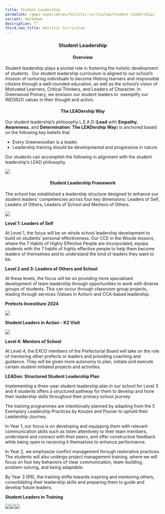 ```yaml
---
title: Student Leadership
permalink: /gwps-experiences/holistic-curriculum/student-leadership/
variant: markdown
description: ""
third_nav_title: Holistic Curriculum
---
```

<center><h3><strong>Student Leadership</strong></h3></center>

<strong></strong><center><strong><h4>Overview</h4></strong></center>

Student leadership plays a pivotal role in fostering the holistic development of students.&nbsp; Our student leadership curriculum is aligned to our school’s mission of nurturing individuals to become lifelong learners and responsible citizens through a well-rounded education, as well as the school’s vision of Motivated Learners, Critical Thinkers, and Leaders of Character. In Greenwood Primary, we envision our student leaders to &nbsp;exemplify our WEGR2O values in their thought and action.

<center><h4>The LEADership Way</h4></center>

Our student leadership’s philosophy L.E.A.D (**Lead** with **Empathy**, **Awareness**, and **Determination**: **The LEADership Way**) is anchored based on the following key beliefs that

* Every Greenwoodian is a leader.
* Leadership training should be developmental and progressive in nature.

Our students can accomplish the following in alignment with the student leadership’s LEAD philosophy.

![](/images/Picture2.png)

<h4><strong></strong><center><strong>Student Leadership Framework</strong></center></h4>

The school has established a leadership structure designed to enhance our student leaders' competencies across four key dimensions: Leaders of Self, Leaders of Others, Leaders of School and Mentors of Others.

![](/images/Picture3_SL.png)

<strong>Level 1: Leaders of Self</strong>

At Level 1, the focus will be on whole school leadership development to build on students’ personal effectiveness. Our CCE in the Woods lessons, where the 7 Habits of Highly Effective People are incorporated, equips students with the 7 habits of highly effective people to help them become leaders of themselves and to understand the kind of leaders they want to be.

<strong>Level 2 and 3: Leaders of Others and School</strong>

At these levels, the focus will be on providing more specialised development of team leadership through opportunities to work with diverse groups of students. This can occur through classroom group projects, leading through services (Values in Action) and CCA-based leadership.

**Prefects Investiture 2024**

![](/images/Picture4.png)

  
**Student Leaders in Action - K2 Visit**

![](/images/Picture5.png) 

<strong>Level 4: Mentors of School</strong>

At Level 4, the EXCO members of the Prefectorial Board will take on the role of mentoring other prefects or leaders and providing coaching and guidance. They will be given more autonomy to plan, initiate and execute certain student-initiated projects and activities.

**LEADon: Structured Student Leadership Plan**

Implementing a three-year student leadership plan in our school for Level 3 and 4 students offers a structured pathway for them to develop and hone their leadership skills throughout their primary school journey.

The training programmes are intentionally planned by adapting from the 5 Exemplary Leadership Practices by Kouzes and Posner to uphold their Leadership Journey.

In Year 1, our focus is on developing and equipping them with relevant communication skills such as listen attentively to their team members, understand and connect with their peers, and offer constructive feedback while being open to receiving it themselves to enhance performance.

In Year 2, we emphasize conflict management through restorative practices. The students will also undergo project management training, where we will focus on four key behaviors of clear communication, team-building, problem-solving, and being adaptable.

By Year 3 (P6), the training shifts towards inspiring and mentoring others, consolidating their leadership skills and preparing them to guide and develop future leaders.

**Student Leaders in Training**

![](/images/Picture6.jpg)![](/images/Picture9.png)![](/images/Picture8.jpg)